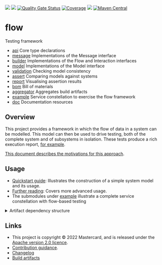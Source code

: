 
[![](https://github.com/Mastercard/flow/actions/workflows/maven.yml/badge.svg)](https://github.com/Mastercard/flow/actions/workflows/maven.yml)
[![](https://github.com/Mastercard/flow/actions/workflows/codeql-analysis.yml/badge.svg)](https://github.com/Mastercard/flow/actions/workflows/codeql-analysis.yml)
[![Quality Gate Status](https://sonarcloud.io/api/project_badges/measure?project=Mastercard_flow&metric=alert_status)](https://sonarcloud.io/summary/new_code?id=Mastercard_flow)
[![Coverage](https://sonarcloud.io/api/project_badges/measure?project=Mastercard_flow&metric=coverage)](https://sonarcloud.io/summary/new_code?id=Mastercard_flow)
[![](https://img.shields.io/github/license/Mastercard/flow)](LICENCE)
[![Maven Central](https://img.shields.io/maven-central/v/com.mastercard.test.flow/parent)](https://search.maven.org/search?q=com.mastercard.test.flow)

<!-- title start -->

# flow

Testing framework



 * [api](api) Core type declarations
 * [message](message) Implementations of the Message interface
 * [builder](builder) Implementations of the Flow and Interaction interfaces
 * [model](model) Implementations of the Model interface
 * [validation](validation) Checking model consistency
 * [assert](assert) Comparing models against systems
 * [report](report) Visualising assertion results
 * [bom](bom) Bill of materials
 * [aggregator](aggregator) Aggregates build artifacts
 * [example](example) Service constellation to exercise the flow framework
 * [doc](doc) Documentation resources

<!-- title end -->

## Overview

This project provides a framework in which the flow of data in a system can be modelled.
This model can then be used to drive testing, both of the complete system and of subsystems in isolation.
These tests produce a rich execution report, [for example](https://mastercard.github.io/flow/execution/latest/app-itest/target/mctf/latest/index.html).

[This document describes the motivations for this approach](doc/src/main/markdown/motivation/index.md).

## Usage

 * [Quickstart guide](doc/src/main/markdown/quickstart.md): Illustrates the construction of a simple system model and its usage.
 * [Further reading](doc/src/main/markdown/further.md): Covers more advanced usage.
 * The submodules under [example](example) illustrate a complete service constellation with flow-based testing

<details>
<summary>Artifact dependency structure</summary>

<!-- start_module_diagram:framework -->

```mermaid
graph TB
  subgraph com.mastercard.test.flow
    api[<a href='https://github.com/Mastercard/flow/tree/main/api'>api</a>]
    assert-core[<a href='https://github.com/Mastercard/flow/tree/main/assert/assert-core'>assert-core</a>]
    assert-filter[<a href='https://github.com/Mastercard/flow/tree/main/assert/assert-filter'>assert-filter</a>]
    assert-junit4[<a href='https://github.com/Mastercard/flow/tree/main/assert/assert-junit4'>assert-junit4</a>]
    assert-junit5[<a href='https://github.com/Mastercard/flow/tree/main/assert/assert-junit5'>assert-junit5</a>]
    builder[<a href='https://github.com/Mastercard/flow/tree/main/builder'>builder</a>]
    coppice[<a href='https://github.com/Mastercard/flow/tree/main/validation/coppice'>coppice</a>]
    duct[<a href='https://github.com/Mastercard/flow/tree/main/report/duct'>duct</a>]
    message-bytes[<a href='https://github.com/Mastercard/flow/tree/main/message/message-bytes'>message-bytes</a>]
    message-core[<a href='https://github.com/Mastercard/flow/tree/main/message/message-core'>message-core</a>]
    message-http[<a href='https://github.com/Mastercard/flow/tree/main/message/message-http'>message-http</a>]
    message-json[<a href='https://github.com/Mastercard/flow/tree/main/message/message-json'>message-json</a>]
    message-sql[<a href='https://github.com/Mastercard/flow/tree/main/message/message-sql'>message-sql</a>]
    message-text[<a href='https://github.com/Mastercard/flow/tree/main/message/message-text'>message-text</a>]
    message-web[<a href='https://github.com/Mastercard/flow/tree/main/message/message-web'>message-web</a>]
    message-xml[<a href='https://github.com/Mastercard/flow/tree/main/message/message-xml'>message-xml</a>]
    model[<a href='https://github.com/Mastercard/flow/tree/main/model'>model</a>]
    report-core[<a href='https://github.com/Mastercard/flow/tree/main/report/report-core'>report-core</a>]
    report-ng[<a href='https://github.com/Mastercard/flow/tree/main/report/report-ng'>report-ng</a>]
    validation-core[<a href='https://github.com/Mastercard/flow/tree/main/validation/validation-core'>validation-core</a>]
    validation-junit4[<a href='https://github.com/Mastercard/flow/tree/main/validation/validation-junit4'>validation-junit4</a>]
    validation-junit5[<a href='https://github.com/Mastercard/flow/tree/main/validation/validation-junit5'>validation-junit5</a>]
  end
  api --> message-core
  api --> builder
  api --> model
  api --> validation-core
  api --> report-core
  assert-core --> assert-junit4
  assert-core --> assert-junit5
  assert-filter --> assert-core
  message-core --> message-bytes
  message-core --> message-http
  message-core --> message-json
  message-core --> message-sql
  message-core --> message-text
  message-core --> message-web
  message-core --> message-xml
  report-core --> assert-filter
  report-core --> duct
  report-ng --> report-core
  validation-core --> validation-junit4
  validation-core --> validation-junit5
  validation-core --> coppice
```

<!-- end_module_diagram -->
</details>

## Links

 * This project is copyright © 2022 Mastercard, and is released under the [Apache version 2.0 licence](LICENCE).
 * [Contribution guidance](CONTRIBUTING.md).
 * [Changelog](CHANGELOG.md)
 * [Build artifacts](https://mastercard.github.io/flow/)
